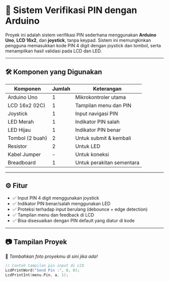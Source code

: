 # 🔐 Sistem Verifikasi PIN dengan Arduino

Proyek ini adalah sistem verifikasi PIN sederhana menggunakan **Arduino Uno**, **LCD 16x2**, dan **joystick**, tanpa keypad. Sistem ini memungkinkan pengguna memasukkan kode PIN 4 digit dengan joystick dan tombol, serta menampilkan hasil validasi pada LCD dan LED.

---

## 🛠️ Komponen yang Digunakan

| Komponen        | Jumlah | Keterangan              |
|-----------------|--------|--------------------------|
| Arduino Uno     | 1      | Mikrokontroler utama     |
| LCD 16x2 (I2C)  | 1      | Tampilan menu dan PIN    |
| Joystick        | 1      | Input navigasi PIN       |
| LED Merah       | 1      | Indikator PIN salah      |
| LED Hijau       | 1      | Indikator PIN benar      |
| Tombol (2 buah) | 2      | Untuk submit & kembali   |
| Resistor        | 2      | Untuk LED                |
| Kabel Jumper    | -      | Untuk koneksi            |
| Breadboard      | 1      | Untuk perakitan sementara|

---

## ⚙️ Fitur

- ✅ Input PIN 4 digit menggunakan joystick
- ✅ Indikator PIN benar/salah menggunakan LED
- ✅ Proteksi terhadap input berulang (debounce + edge detection)
- ✅ Tampilan menu dan feedback di LCD
- ✅ Bisa disesuaikan dengan PIN default yang diatur di kode

---

## 📷 Tampilan Proyek

📸 *Tambahkan foto proyekmu di sini jika ada!*

```cpp
// Contoh tampilan pin input di LCD
LcdPrintWord("Send Pin :", 0, 0);
LcdPrintInt(menu.Pin, a, 1);
